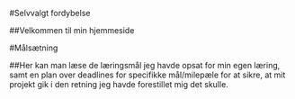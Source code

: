 #Selvvalgt fordybelse

##Velkommen til min hjemmeside

#Målsætning

##Her kan man læse de læringsmål jeg havde opsat for min egen læring, samt en plan over deadlines for specifikke mål/milepæle for at sikre, at mit projekt gik i den retning jeg havde forestillet mig det skulle.

